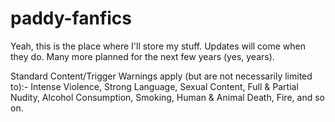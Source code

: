 # paddy-fanfics

Yeah, this is the place where I'll store my stuff. Updates will come when they do. Many more planned for the next few years (yes, years).

Standard Content/Trigger Warnings apply (but are not necessarily limited to):-
Intense Violence, Strong Language, Sexual Content, Full & Partial Nudity, Alcohol Consumption, Smoking, Human & Animal Death, Fire, and so on.
